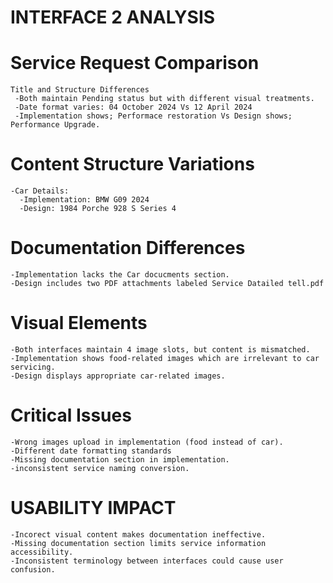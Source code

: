# INTERFACE 2 ANALYSIS
   # Service Request Comparison
 
    Title and Structure Differences
     -Both maintain Pending status but with different visual treatments.
     -Date format varies: 04 October 2024 Vs 12 April 2024
     -Implementation shows; Performace restoration Vs Design shows; Performance Upgrade.

# Content Structure Variations
    -Car Details:
      -Implementation: BMW G09 2024
      -Design: 1984 Porche 928 S Series 4

# Documentation Differences
    -Implementation lacks the Car docucments section.
    -Design includes two PDF attachments labeled Service Datailed tell.pdf

# Visual Elements
    -Both interfaces maintain 4 image slots, but content is mismatched.
    -Implementation shows food-related images which are irrelevant to car servicing.
    -Design displays appropriate car-related images.

# Critical Issues
    -Wrong images upload in implementation (food instead of car).
    -Different date formatting standards
    -Missing documentation section in implementation.
    -inconsistent service naming conversion.

# USABILITY IMPACT
    -Incorect visual content makes documentation ineffective.
    -Missing documentation section limits service information accessibility.
    -Inconsistent terminology between interfaces could cause user confusion.
 
